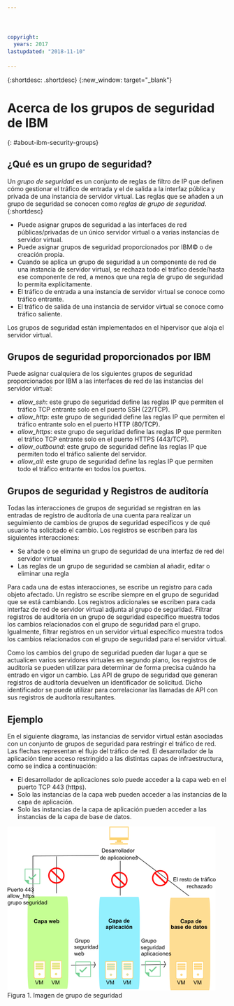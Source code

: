 ```yaml
---



copyright:
  years: 2017
lastupdated: "2018-11-10"

---
```


{:shortdesc: .shortdesc}
{:new_window: target="_blank"}

# Acerca de los grupos de seguridad de IBM
{: #about-ibm-security-groups}

## ¿Qué es un grupo de seguridad?
Un *grupo de seguridad* es un conjunto de reglas de filtro de IP que definen cómo gestionar el tráfico de entrada y el de salida a la interfaz pública y privada de una instancia de servidor virtual. Las reglas que se añaden a un grupo de seguridad se conocen como *reglas de grupo de seguridad*.
{:shortdesc}

* Puede asignar grupos de seguridad a las interfaces de red públicas/privadas de un único servidor virtual o a varias instancias de servidor virtual.
* Puede asignar grupos de seguridad proporcionados por IBM© o de creación propia.
* Cuando se aplica un grupo de seguridad a un componente de red de una instancia de servidor virtual, se rechaza todo el tráfico desde/hasta ese componente de red, a menos que una regla de grupo de seguridad lo permita explícitamente.
* El tráfico de entrada a una instancia de servidor virtual se conoce como tráfico entrante.
* El tráfico de salida de una instancia de servidor virtual se conoce como tráfico saliente.

Los grupos de seguridad están implementados en el hipervisor que aloja el servidor virtual.

## Grupos de seguridad proporcionados por IBM
Puede asignar cualquiera de los siguientes grupos de seguridad proporcionados por IBM a las interfaces de red
de las instancias del servidor virtual:

* *allow_ssh*: este grupo de seguridad define las reglas IP que permiten el tráfico TCP entrante solo en el puerto SSH (22/TCP).
* *allow_http*: este grupo de seguridad define las reglas IP que permiten el tráfico entrante solo en el puerto HTTP (80/TCP).
* *allow_https*: este grupo de seguridad define las reglas IP que permiten el tráfico TCP entrante solo en el puerto HTTPS (443/TCP).
* *allow_outbound*: este grupo de seguridad define las reglas IP que permiten todo el tráfico saliente del servidor.
* *allow_all*: este grupo de seguridad define las reglas IP que permiten todo el tráfico entrante en todos los puertos.

## Grupos de seguridad y Registros de auditoría
Todas las interacciones de grupos de seguridad se registran en las entradas de registro de auditoría de una cuenta para realizar un seguimiento de cambios de grupos de seguridad específicos y de qué usuario ha solicitado el cambio. Los registros se escriben para las siguientes interacciones:
* Se añade o se elimina un grupo de seguridad de una interfaz de red del servidor virtual
* Las reglas de un grupo de seguridad se cambian al añadir, editar o eliminar una regla

Para cada una de estas interacciones, se escribe un registro para cada objeto afectado. Un registro se escribe siempre en el grupo de seguridad que se está cambiando. Los registros adicionales se escriben para cada interfaz de red de servidor virtual adjunta al grupo de seguridad. Filtrar registros de auditoría en un grupo de seguridad específico muestra todos los cambios relacionados con el grupo de seguridad para el grupo. Igualmente, filtrar registros en un servidor virtual específico muestra todos los cambios relacionados con el grupo de seguridad para el servidor virtual.

Como los cambios del grupo de seguridad pueden dar lugar a que se actualicen varios servidores virtuales en segundo plano, los registros de auditoría se pueden utilizar para determinar de forma precisa cuándo ha entrado en vigor un cambio.  Las API de grupo de seguridad que generan registros de auditoría devuelven un identificador de solicitud. Dicho identificador se puede utilizar para correlacionar las llamadas de API con sus registros de auditoría resultantes.

## Ejemplo
En el siguiente diagrama, las instancias de servidor virtual están asociadas con un conjunto de grupos de seguridad para restringir el tráfico de red. Las flechas representan el flujo del tráfico de red. El desarrollador de la aplicación tiene acceso restringido a las distintas capas de infraestructura, como se indica a continuación:

* El desarrollador de aplicaciones solo puede acceder a la capa web en el puerto TCP 443 (https).
* Solo las instancias de la capa web pueden acceder a las instancias de la capa de aplicación.
* Solo las instancias de la capa de aplicación pueden acceder a las instancias de la capa de base de datos.

![Imagen de grupo de seguridad](images/SecurityGroups.png "Imagen que muestra el flujo de tráfico de red con un conjunto de grupos de seguridad habilitados") Figura 1. Imagen de grupo de seguridad
